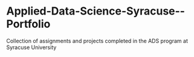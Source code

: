 # Applied-Data-Science-Syracuse--Portfolio
Collection of assignments and projects completed in the ADS program at Syracuse University
